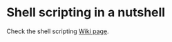 # Shell scripting in a nutshell
Check the shell scripting [Wiki page](https://github.com/Maglo22/shell-scripting/wiki/Shell-scripting-in-a-nutshell).
